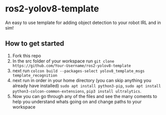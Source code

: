 # ros2-yolov8-template
An easy to use template for adding object detection to your robot IRL and in sim!

## How to get started
1. Fork this repo
2. In the src folder of your workspace run `git clone https://github.com/Your-Username/ros2-yolov8-template`
3. next run `colcon build --packages-select yolov8_template_msgs template_recognition`
4. next run in order in your home directory (you can skip anything you already have installed) `sudo apt install python3-pip`, `sudo apt install python3-colcon-common-extensions`, `pip3 install ultralytics`.
5. Now you can go through any of the files and see the many coments to help you understand whats going on and change paths to your workspace


